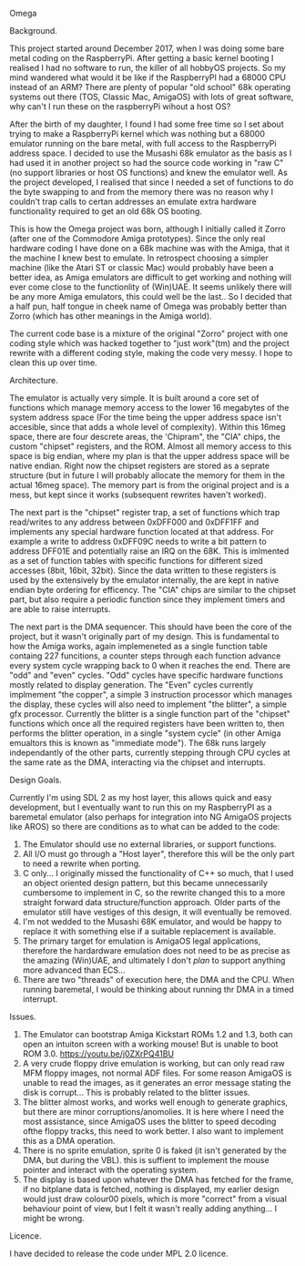 Omega


Background.

This project started around December 2017, when I was doing some bare metal coding on the RaspberryPi. 
After getting a basic kernel booting I realised I had no software to run, the killer of all hobbyOS projects. So my mind wandered what would it be like if the RaspberryPI had a 68000 CPU instead of an ARM? 
There are plenty of popular "old school" 68k operating systems out there (TOS, Classic Mac, AmigaOS) with lots of great software, why can't I run these on the raspberryPi wihout a host OS?

After the birth of my daughter, I found I had some free time so I set about trying to make a RaspberryPi kernel which was nothing but a 68000 emulator running on the bare metal, with full access to the RaspberryPi address space. 
I decided to use the Musashi 68k emulator as the basis as I had used it in another project so had the source code working in "raw C" (no support libraries or host OS functions) and knew the emulator well. As the project developed, I realised that since I needed a set of functions to do the byte swapping to and from the memory there was no reason why I couldn't trap calls to certan addresses an emulate extra hardware functionality required to get an old 68k OS booting.

This is how the Omega project was born, although I initially called it Zorro (after one of the Commodore Amiga prototypes). Since the only real hardware coding I have done on a 68k machine was with the Amiga, that it the machine I knew best to emulate.
In retrospect choosing a simpler machine (like the Atari ST or classic Mac) would probably have been a better idea, as Amiga emulators are difficult to get working and nothing will ever come close to the functionlity of (Win)UAE. It seems unlikely there will be any more Amiga emulators, this could well be the last.. So I decided that a half pun, half tongue in cheek name of Omega was probably better than Zorro (which has other meanings in the Amiga world).

The current code base is a mixture of the original "Zorro" project with one coding style which was hacked together to "just work"(tm) and the project rewrite with a different coding style, making the code very messy. I hope to clean this up over time.


Architecture.

The emulator is actually very simple. It is built around a core set of functions which manage memory access to the lower 16 megabytes of the system address space (For the time being the upper address space isn't accesible, since that adds a whole level of complexity). Within this 16meg space, there are four descrete areas, the 'Chipram", the "CIA" chips, the custom "chipset" registers, and the ROM. Almost all memory access to this space is big endian, where my plan is that the upper address space will be native endian. Right now the chipset registers are stored as a seprate structure (but in future I will probably allocate the memory for them in the actual 16meg space). The memory part is from the original project and is a mess, but kept since it works (subsequent rewrites haven't worked).

The next part is the "chipset" register trap, a set of functions which trap read/writes to any address between 0xDFF000 and 0xDFF1FF and implements any special hardware function located at that address. For example a write to address 0xDFF09C needs to write a bit pattern to address DFF01E and potentially raise an IRQ on the 68K. This is imlmented as a set of function tables with specific functions for different sized accesses (8bit, 16bit, 32bit). Since the data written to these registers is used by the extensively by the emulator internally, the are kept in native endian byte ordering for efficency. 
The "CIA" chips are similar to the chipset part, but also require a periodic function since they implement timers and are able to raise interrupts.

The next part is the DMA sequencer. This should have been the core of the project, but it wasn't originally part of my design. This is fundamental to how the Amiga works, again implemeneted as a single function table containg 227 funcitions, a counter steps through each function advance every system cycle wrapping back to 0 when it reaches the end. There are "odd" and "even" cycles. "Odd" cycles have specific hardware functions mostly related to display generation. The "Even" cycles currently implmement "the copper", a simple 3 instruction processor which manages the display, these cycles will also need to implement "the blitter", a simple gfx processor. Currently the blitter is a single function part of the "chipset" functions which once all the required registers have been written to, then performs the blitter operation, in a single "system cycle" (in other Amiga emualtors this is known as "immediate mode").
The 68k runs largely independantly of the other parts, currently stepping through CPU cycles at the same rate as the DMA, interacting via the chipset and interrupts. 


Design Goals.

Currently I'm using SDL 2 as my host layer, this allows quick and easy development, but I eventually want to run this on my RaspberryPI as a baremetal emulator (also perhaps for integration into NG AmigaOS projects like AROS) so there are conditions as to what can be added to the code: 
1. The Emulator should use no external libraries, or support functions. 
2. All I/O must go through a "Host layer", therefore this will be the only part to need a rewrite when porting.
3. C only... I originally missed the functionality of C++ so much, that I used an object oriented design pattern, but this became unnecessarily cumbersome to implement in C, so the rewrite changed this to a more straight forward data structure/function approach. Older parts of the emulator still have vestiges of this design, it will eventually be removed.
4. I'm not wedded to the Musashi 68K emulator, and would be happy to replace it with something else if a suitable replacement is available.
5. The primary target for emulation is AmigaOS legal applications, therefore the hardardware emulation does not need to be as precise as the amazing (Win)UAE, and ultimately I don't *plan* to support anything more advanced than ECS... 
6. There are two "threads" of execution here, the DMA and the CPU. When running baremetal, I would be thinking about running thr DMA in a timed interrupt.

Issues.

1. The Emulator can bootstrap Amiga Kickstart ROMs 1.2 and 1.3, both can open an intuiton screen with a working mouse! But is unable to boot ROM 3.0. https://youtu.be/j0ZXrPQ41BU
2. A very crude floppy drive emulation is working, but can only read raw MFM floppy images, not normal ADF files. For some reason AmigaOS is unable to read the images, as it generates an error message stating the disk is corrupt... This is probably related to the blitter issues.
3. The blitter almost works, and works well enough to generate graphics, but there are minor corruptions/anomolies. It is here where I need the most assistance, since AmigaOS uses the blitter to speed decoding ofthe floppy tracks, this need to work better. I also want to implement this as a DMA operation.
4. There is no sprite emulation, sprite 0 is faked (it isn't generated by the DMA, but during the VBL). this is suffient to implement the mouse pointer and interact with the operating system.
5. The display is based upon whatever the DMA has fetched for the frame, if no bitplane data is fetched, nothing is displayed, my earlier design would just draw colour00 pixels, which is more "correct" from a visual behaviour point of view, but I felt it wasn't really adding anything... I might be wrong.

Licence.

I have decided to release the code under MPL 2.0 licence.
